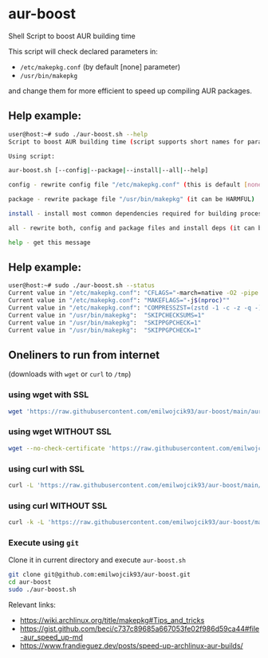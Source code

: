 # aur-boost
Shell Script to boost AUR building time

This script will check declared parameters in:
 * `/etc/makepkg.conf` (by default [none] parameter)
 * `/usr/bin/makepkg`

and change them for more efficient to speed up compiling AUR packages.


## Help example:
```bash
user@host:~# sudo ./aur-boost.sh --help
Script to boost AUR building time (script supports short names for parameters)

Using script:

aur-boost.sh [--config|--package|--install|--all|--help]

config - rewrite config file "/etc/makepkg.conf" (this is default [none] parameter)

package - rewrite package file "/usr/bin/makepkg" (it can be HARMFUL)

install - install most common dependencies required for building process of many AUR packages

all - rewrite both, config and package files and install deps (it can be HARMFUL)

help - get this message
```

## Help example:
```bash
user@host:~# sudo ./aur-boost.sh --status
Current value in "/etc/makepkg.conf": "CFLAGS="-march=native -O2 -pipe -fno-plt -fexceptions \"
Current value in "/etc/makepkg.conf": "MAKEFLAGS="-j$(nproc)""
Current value in "/etc/makepkg.conf": "COMPRESSZST=(zstd -1 -c -z -q -)"
Current value in "/usr/bin/makepkg":  "SKIPCHECKSUMS=1"
Current value in "/usr/bin/makepkg":  "SKIPPGPCHECK=1"
Current value in "/usr/bin/makepkg":  "SKIPPGPCHECK=1"
```

## Oneliners to run from internet
(downloads with `wget` or `curl` to `/tmp`)
### using wget with SSL
```bash
wget 'https://raw.githubusercontent.com/emilwojcik93/aur-boost/main/aur-boost.sh' -O "/tmp/aur-boost.sh" && chmod 755 "/tmp/aur-boost.sh" && sudo /tmp/aur-boost.sh
```
### using wget WITHOUT SSL
```bash
wget --no-check-certificate 'https://raw.githubusercontent.com/emilwojcik93/aur-boost/main/aur-boost.sh' -O "/tmp/aur-boost.sh" && chmod 755 "/tmp/aur-boost.sh" && sudo /tmp/aur-boost.sh
```
### using curl with SSL
```bash
curl -L 'https://raw.githubusercontent.com/emilwojcik93/aur-boost/main/aur-boost.sh' -o "/tmp/aur-boost.sh" && chmod 755 "/tmp/aur-boost.sh" && sudo /tmp/aur-boost.sh
```
### using curl WITHOUT SSL
```bash
curl -k -L 'https://raw.githubusercontent.com/emilwojcik93/aur-boost/main/aur-boost.sh' -o "/tmp/aur-boost.sh" && chmod 755 "/tmp/aur-boost.sh" && sudo /tmp/aur-boost.sh
```
### Execute using `git`

Clone it in current directory and execute `aur-boost.sh`
```bash
git clone git@github.com:emilwojcik93/aur-boost.git
cd aur-boost
sudo ./aur-boost.sh
```

Relevant links:
 - https://wiki.archlinux.org/title/makepkg#Tips_and_tricks
 - https://gist.github.com/beci/c737c89685a667053fe02f986d59ca44#file-aur_speed_up-md
 - https://www.frandieguez.dev/posts/speed-up-archlinux-aur-builds/